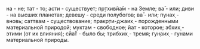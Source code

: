 на - не; тат - то; асти - существует; пр̣тхивйа̄м - на Земле; ва̄ - или; диви - на высших планетах; девешу - среди полубогов; ва̄ - или; пунах̣ - вновь; саттвам - существование; пракр̣ти-джаих̣ - порожденными материальной природой; муктам - свободное; йат - которое; эбхих̣ - этими (от их влияния); сйа̄т - было бы; трибхих̣ - тремя; гун̣аих̣ - гунами материальной природы.